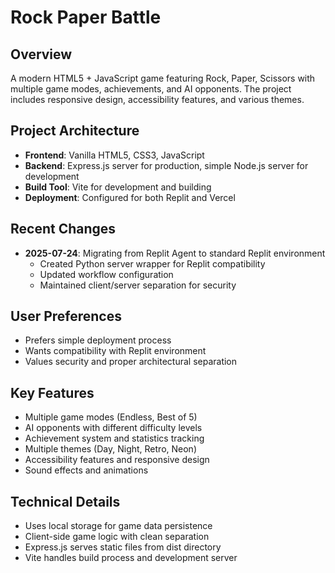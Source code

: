 # Rock Paper Battle

## Overview
A modern HTML5 + JavaScript game featuring Rock, Paper, Scissors with multiple game modes, achievements, and AI opponents. The project includes responsive design, accessibility features, and various themes.

## Project Architecture
- **Frontend**: Vanilla HTML5, CSS3, JavaScript
- **Backend**: Express.js server for production, simple Node.js server for development
- **Build Tool**: Vite for development and building
- **Deployment**: Configured for both Replit and Vercel

## Recent Changes
- **2025-07-24**: Migrating from Replit Agent to standard Replit environment
  - Created Python server wrapper for Replit compatibility
  - Updated workflow configuration
  - Maintained client/server separation for security

## User Preferences
- Prefers simple deployment process
- Wants compatibility with Replit environment
- Values security and proper architectural separation

## Key Features
- Multiple game modes (Endless, Best of 5)
- AI opponents with different difficulty levels
- Achievement system and statistics tracking
- Multiple themes (Day, Night, Retro, Neon)
- Accessibility features and responsive design
- Sound effects and animations

## Technical Details
- Uses local storage for game data persistence
- Client-side game logic with clean separation
- Express.js serves static files from dist directory
- Vite handles build process and development server